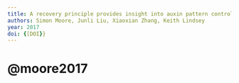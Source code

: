```yaml
---
title: A recovery principle provides insight into auxin pattern control in the Arabidopsis root
authors: Simon Moore, Junli Liu, Xiaoxian Zhang, Keith Lindsey
year: 2017
doi: {[DOI}}
---
```

# @moore2017


